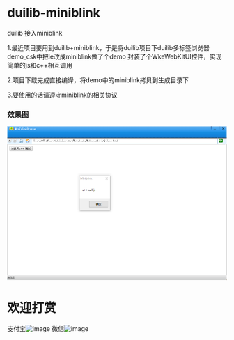 # duilib-miniblink
duilib 接入miniblink 

1.最近项目要用到duilib+miniblink，于是将duilib项目下duilib多标签浏览器demo_csk中把ie改成miniblink做了个demo
  封装了个WkeWebKitUI控件，实现简单的js和c++相互调用
  
2.项目下载完成直接编译，将demo中的miniblink拷贝到生成目录下

3.要使用的话请遵守miniblink的相关协议

### 效果图
![image](https://github.com/zym479466697/duilib-miniblink/blob/master/Demo/demo.png)

# 欢迎打赏
支付宝![image](https://github.com/zym479466697/ScrCapture/blob/main/doc/%E6%94%AF%E4%BB%98%E5%AE%9D.png)
微信![image](https://github.com/zym479466697/ScrCapture/blob/main/doc/%E5%BE%AE%E4%BF%A1.png)
